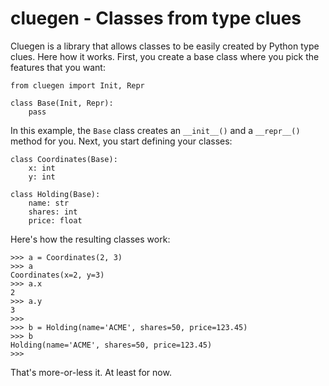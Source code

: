 # cluegen - Classes from type clues

Cluegen is a library that allows classes to be easily created by
Python type clues. Here how it works. First, you create a base class
where you pick the features that you want:

    from cluegen import Init, Repr

    class Base(Init, Repr):
        pass

In this example, the `Base` class creates an `__init__()` and a
`__repr__()` method for you. Next, you start defining your classes:

    class Coordinates(Base):
        x: int
        y: int

    class Holding(Base):
        name: str
        shares: int
        price: float

Here's how the resulting classes work:

    >>> a = Coordinates(2, 3)
    >>> a
    Coordinates(x=2, y=3)
    >>> a.x
    2
    >>> a.y
    3
    >>> 
    >>> b = Holding(name='ACME', shares=50, price=123.45)
    >>> b
    Holding(name='ACME', shares=50, price=123.45)
    >>>

That's more-or-less it.  At least for now.


        
